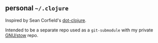 ## personal `~/.clojure`

Inspired by Sean Corfield's
[dot-clojure](https://github.com/seancorfield/dot-clojure).

Intended to be a separate repo used as a `git-submodule` with my
private [GNU/stow](https://www.gnu.org/software/stow/manual/stow.html)
repo.

